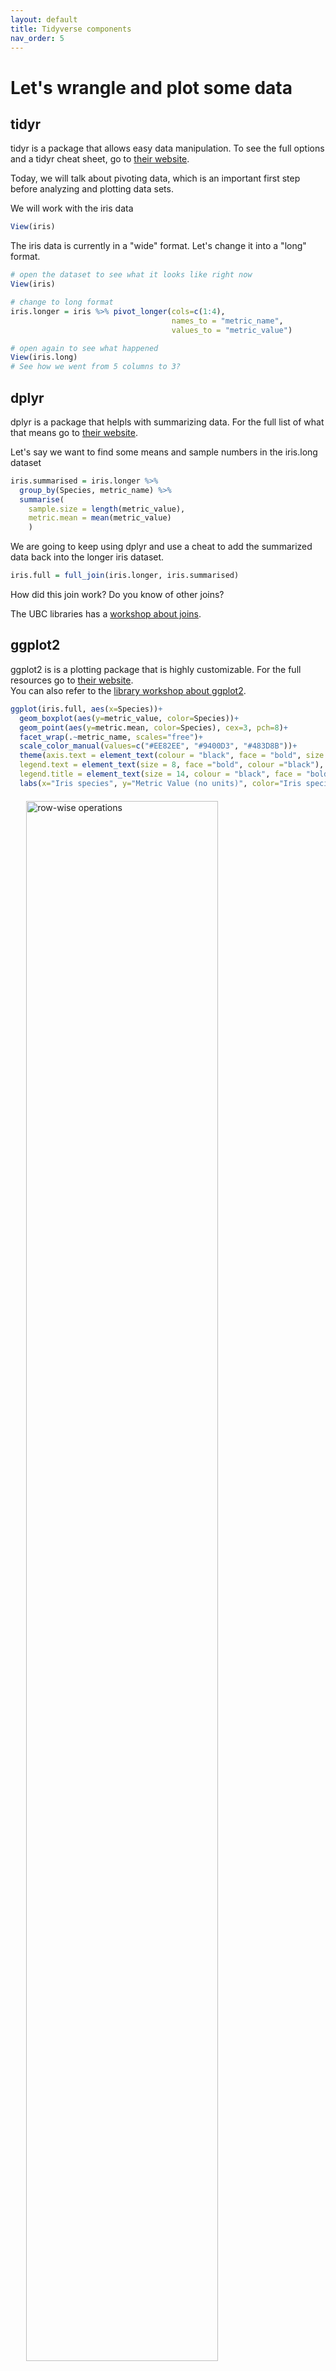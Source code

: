 ```yaml
---
layout: default
title: Tidyverse components
nav_order: 5
---
```


# Let's wrangle and plot some data

## tidyr

tidyr is a package that allows easy data manipulation. To see the full options and a tidyr cheat sheet, go to <a href="https://tidyr.tidyverse.org" target="_blank">their website</a>.

Today, we will talk about pivoting data, which is an important first step before analyzing and plotting data sets.

We will work with the iris data

``` r
View(iris)
```

The iris data is currently in a "wide" format. Let's change it into a "long" format.  

``` r
# open the dataset to see what it looks like right now
View(iris)

# change to long format
iris.longer = iris %>% pivot_longer(cols=c(1:4), 
                                    names_to = "metric_name",
                                    values_to = "metric_value")

# open again to see what happened
View(iris.long)
# See how we went from 5 columns to 3?
```



## dplyr

dplyr is a package that helpls with summarizing data. For the full list of what that means go to <a href="https://dplyr.tidyverse.org" target="_blank">their website</a>. 

Let's say we want to find some means and sample numbers in the iris.long dataset

``` r
iris.summarised = iris.longer %>% 
  group_by(Species, metric_name) %>%
  summarise(
    sample.size = length(metric_value),
    metric.mean = mean(metric_value) 
    )
```

We are going to keep using dplyr and use a cheat to add the summarized data back into the longer iris dataset.

``` r
iris.full = full_join(iris.longer, iris.summarised)
```

How did this join work? Do you know of other joins?

The UBC libraries has a <a href="https://ubc-library-rc.github.io/relational-data-r/" target="_blank">workshop about joins</a>.

## ggplot2

ggplot2 is is a plotting package that is highly customizable. For the full resources go to <a href="https://ggplot2.tidyverse.org" target="_blank">their website</a>.  
You can also refer to the <a href="https://ubc-library-rc.github.io/R-viz/" target="_blank"> library workshop about ggplot2</a>.

``` r
ggplot(iris.full, aes(x=Species))+
  geom_boxplot(aes(y=metric_value, color=Species))+
  geom_point(aes(y=metric.mean, color=Species), cex=3, pch=8)+
  facet_wrap(.~metric_name, scales="free")+
  scale_color_manual(values=c("#EE82EE", "#9400D3", "#483D8B"))+
  theme(axis.text = element_text(colour = "black", face = "bold", size = 12),
  legend.text = element_text(size = 8, face ="bold", colour ="black"),
  legend.title = element_text(size = 14, colour = "black", face = "bold"))+
  labs(x="Iris species", y="Metric Value (no units)", color="Iris species")
```

<div style="margin-left: 5%; margin-top: 20px; margin-bottom: 40px">
<img src="images/iris_plot.png" alt="row-wise operations" width="80%"/>
</div>


Spend the next 5 minutes removing and editing parts of this plot code to figure out what they do. Note down errors that you get and we can discuss them as a group!

## stringr and lubridate

<strong>stringr</strong> is a package that let's you easily manipulate character data. For the full resources go to <a href="https://stringr.tidyverse.org" target="_blank">their website</a>. 

<strong>lubridate</strong> is meant to help R users format date and time data, which are actually a huge pain to work with in R. lubridate even lets you deal with extra annoying things, like daylights savings time in your multi-year datasets. For the full resources go to <a href="https://lubridate.tidyverse.org" target="_blank">their website</a>. 

Today, we are not exploring dates and times, but we are using the character vector manipulation part of lubridate. 

There are many reasons you may want to manipulate characters in your dataset. Some of them are more on the data formatting side, while others are to extract parts of your data for further manipulation or analysis. We will go over both now.

## stringr
### Data formatting (string)

Let's say we want to change the names of the iris species in our dataset to include the full common name of the iris.

``` r
iris$Species=str_replace(iris$Species, # to the Species column in the iris dataframe
            "virginica", # find the pattern "virginica"
            "Virginia blueflag") # replace the pattern "virginica" with "Virginia blueflag"
```

Repeat this activity with the *setosa* iris in the iris dataset (answer below)

``` r
iris$Species=str_replace(iris$Species, 
            "setosa", 
            "bristle-pointed iris")
```

Let's do the same thing, but with the example that comes up when you type `?str_replace` in the R console.

``` r
fruits <- c("one apple", "two pears", "three bananas")
str_replace(fruits, # in fruits
            "[aeiou]", # find any of these letters
            "-") # replace the letters in the [] above with 
```

What differences in structure within the `str_replace` function do you notice between this example and the example we just ran through with the iris data? Hint, **iris** is a *dataframe* and **fruits** is a *vector.*

### Data extracting (stringr)

The changes we just made to the iris dataset names are cute, but they are too long. Let's use `str_sub` to extract the first 3 characters of the species name.

``` r
iris$Species.Short = str_sub(iris$Species,
                             start=1,
                             end=3)
```

Why might we want to do this? Lets say you have long strings of letters, like a DNA sequence. R only likes to match perfect matches to each other. Matching partial matches is hard, but R does have ways of doing this.

Let's pretend you have two datasets of DNA sequences, each with DNA sequences in them. Dataset 1, has sequences that are 74 letters (base pairs) long. Dataset 2, has sequences that are 32 letters long.

You know that many of these sequences are actually from the same organism, but R will not merge the 74 letter long sequences with the 32 letter long ones, because they are different lengths, so they can not be perfect matches by definition.

If we have an expectation that the 32 letter long sequences (yellow highlighted part) match the 74 letter long sequences (all the letters) starting at letter 27/74 up to 58/74 (see image below ehere yellow is the overlap region), we can use `str_sub` to only keep the region of the 74 letter long sequence that should match the 32 letter long sequence.

![](images/dna.png)

``` r
## make 74 letter DNA sequence vector
seq74 = c("atgctgttcgactgatgctttgactgactgtatctacgggtatgtaataagcttatgactgactgtatctgtct",
"atgctgttcgactgatgctttgactgactgtatctaccggtatgtaataagcttatgactgactgtatctgtct",
"atgctgttcgactgatgctttgactgaccgtatctacgggtatgtaataagcttatgactgactgtatctgtct",
"atgctgttcgactgatgctttgactgactgtatctacttgtatgtaataagcttatgactgactgtatctgtct",
"atgctgttcgactgatgctttgactgactgtatctacttctatgtaataagcttatgactgactgtatctgtct",
"atgctgttcgactgatgctttgactgactatatctacttgtatgtaataagcttatgactgactgtatctgtct")

## can you tell which of these matches the 32 letter sequence?
seq32 = c("actgtatctacgggtatgtaataagcttatga",
"actgtatctacgggtatgtattaagcttatga",
"actgtatctacgcgtatgtaataagcttatga")
```

With one sequence you can just use the search function (CTRL+f or CMD+f) but pretend you had hundreds of these. You need to do this another way.

For the sake of learning, let's see if we can merge these vectors without using `str_sub` to get the to be the same length. We are will use **lubridate**, with the function `intersect`.

``` r
sequences.that.match = intersect(seq74, seq32)
## no matches!! 
```

Now that we confirmed that the sequences need to be the same length to merge, let's format them with `str_sub`. 

``` r
seq74trim = str_sub(seq74,
                    start=27,
                    end=58)
```

Running `str_sub` created a new vector that will be able to merge with the shorter sequences because they will be the same length, so you can have perfect macthes.

``` r
sequences.that.match = intersect(seq74trim, seq32)
## 1 match now that the sequences are the same length!
```

The point of this example is to show why `str_sub` is different from `str_replace`:  
`str_sub` **counts** to extract information.  
`str_replace` looks for **perfect matches** and does something with those perfect matches.

In situations where you have different string of letters (like in many DNA sequences), using perfect matches to extract a subset of your data for further analysis, like merging with other DNA sequences, is not possible because it is not reasonable to type out hundreds of sequences manually and look for matches that way.


## What is a pipe? 

You will notice in our very first example we used the `%>%` symbol. This is called a pipe operator and it is part of the **magrittr** package. It is used through the tidyverse to string many operations together.

The library has <a href="https://ubc-library-rc.github.io/data-manipulation-dplyr/content/pipe.html" target="_blank">another workshop</a>, where we go over the pipe operator more in detail.

R has built in keyboard shortcuts (CMD+Shift+M for MAC; CTRL+Shift+M for PC) to get the pipe operator instead of actually typing out % > % every time. 


